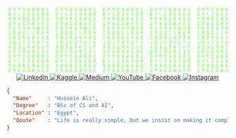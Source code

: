 <div align="center">
  <img src='./asset/matrix.svg'>
  <br>
  <a href="https://www.linkedin.com/in/thisishusseinali/">
    <img src="https://img.shields.io/badge/linkedin-%2312100E.svg?&style=for-the-badge&logo=linkedin&logoColor=white&color=black" alt="LinkedIn">
  </a>
  <a href="https://www.kaggle.com/thisishusseinali">
    <img src="https://img.shields.io/badge/kaggle-%2312100E.svg?&style=for-the-badge&logo=kaggle&logoColor=white&color=black" alt="Kaggle">
  </a>
  <a href="https://medium.com/@thisishusseinali">
    <img src="https://img.shields.io/badge/medium-%2312100E.svg?&style=for-the-badge&logo=medium&logoColor=white&color=black" alt="Medium">
  </a>
  <a href="https://www.youtube.com/@thisishusseinali">
    <img src="https://img.shields.io/badge/youtube-%23FF0000.svg?&style=for-the-badge&logo=youtube&logoColor=white&color=black" alt="YouTube">
  </a>
  <a href="https://www.facebook.com/thisishusseinali">
    <img src="https://img.shields.io/badge/facebook-%231877F2.svg?&style=for-the-badge&logo=facebook&logoColor=white&color=black" alt="Facebook">
  </a>
  <a href="https://www.instagram.com/thisishusseinali">
    <img src="https://img.shields.io/badge/instagram-%2312100E.svg?&style=for-the-badge&logo=instagram&logoColor=white&color=black" alt="Instagram">
  </a>
</div>

```json
{
  "Name"     : "Hussein Ali",
  "Degree"   : "BSc of CS and AI",
  "Location" : "Egypt",
  "Qoute"    : "Life is really simple, but we insist on making it complicated.📚"
}
```
